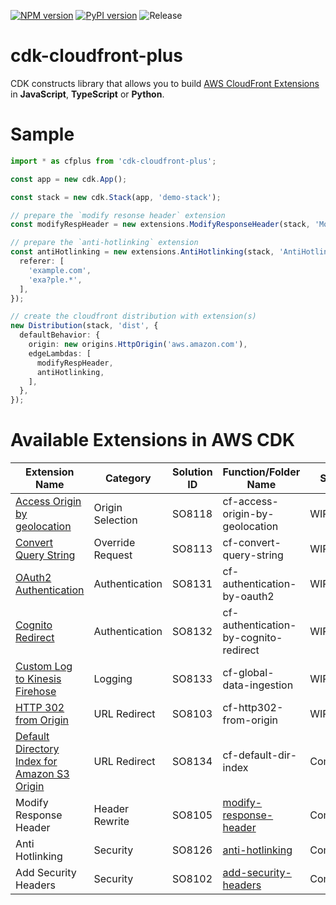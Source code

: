 [![NPM version](https://badge.fury.io/js/cdk-cloudfront-plus.svg)](https://badge.fury.io/js/cdk-cloudfront-plus)
[![PyPI version](https://badge.fury.io/py/cdk-cloudfront-plus.svg)](https://badge.fury.io/py/cdk-cloudfront-plus)
![Release](https://github.com/pahud/cdk-cloudfront-plus/workflows/Release/badge.svg?branch=main)

# cdk-cloudfront-plus

CDK constructs library that allows you to build [AWS CloudFront Extensions](https://github.com/awslabs/aws-cloudfront-extensions) in **JavaScript**, **TypeScript** or **Python**.


# Sample


```ts
import * as cfplus from 'cdk-cloudfront-plus';

const app = new cdk.App();

const stack = new cdk.Stack(app, 'demo-stack');

// prepare the `modify resonse header` extension
const modifyRespHeader = new extensions.ModifyResponseHeader(stack, 'ModifyResp');

// prepare the `anti-hotlinking` extension
const antiHotlinking = new extensions.AntiHotlinking(stack, 'AntiHotlink', {
  referer: [
    'example.com',
    'exa?ple.*',
  ],
});

// create the cloudfront distribution with extension(s)
new Distribution(stack, 'dist', {
  defaultBehavior: {
    origin: new origins.HttpOrigin('aws.amazon.com'),
    edgeLambdas: [
      modifyRespHeader,
      antiHotlinking,
    ],
  },
});

```


# Available Extensions in AWS CDK


| Extension Name | Category   | Solution ID   | Function/Folder Name   | Status |
| -------------- | ---------- | ------------- | --------------------------------------- | ---|
| [Access Origin by geolocation](https://github.com/pahud/cdk-cloudfront-plus/issues/11) | Origin Selection    | SO8118 | cf-access-origin-by-geolocation        | WIP |
| [Convert Query String](https://github.com/pahud/cdk-cloudfront-plus/issues/23) |  Override Request   | SO8113 | cf-convert-query-string        | WIP |
| [OAuth2 Authentication](https://github.com/pahud/cdk-cloudfront-plus/issues/17) |  Authentication   | SO8131 | cf-authentication-by-oauth2        | WIP |
| [Cognito Redirect](https://github.com/pahud/cdk-cloudfront-plus/issues/16) |  Authentication   | SO8132 | cf-authentication-by-cognito-redirect        | WIP |
| [Custom Log to Kinesis Firehose](https://github.com/pahud/cdk-cloudfront-plus/issues/14) |  Logging   | SO8133 | cf-global-data-ingestion        | WIP |
| [HTTP 302 from Origin](https://github.com/pahud/cdk-cloudfront-plus/issues/12) |  URL Redirect   | SO8103 | cf-http302-from-origin     | WIP |
| [Default Directory Index for Amazon S3 Origin](https://github.com/pahud/cdk-cloudfront-plus/issues/9) |  URL Redirect   | SO8134 | cf-default-dir-index     | Completed |
| Modify Response Header |  Header Rewrite   | SO8105 | [modify-response-header](https://github.com/awslabs/aws-cloudfront-extensions/tree/main/edge/nodejs/modify-response-header)     | Completed |
| Anti Hotlinking |  Security   | SO8126 | [anti-hotlinking](https://github.com/awslabs/aws-cloudfront-extensions/tree/main/edge/nodejs/anti-hotlinking)     | Completed |
| Add Security Headers |  Security   | SO8102 | [add-security-headers](https://github.com/awslabs/aws-cloudfront-extensions/tree/main/edge/nodejs/add-security-headers)     | Completed |

